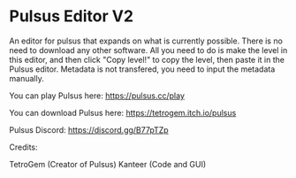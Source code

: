 # Pulsus Editor V2
An editor for pulsus that expands on what is currently possible. There is no need to download any other software. All you need to do is make the level in this editor, and then click "Copy level!" to copy the level, then paste it in the Pulsus editor. Metadata is not transfered, you need to input the metadata manually.

You can play Pulsus here: https://pulsus.cc/play

You can download Pulsus here: https://tetrogem.itch.io/pulsus

Pulsus Discord: https://discord.gg/B77pTZp

Credits:

TetroGem (Creator of Pulsus)
Kanteer (Code and GUI)
